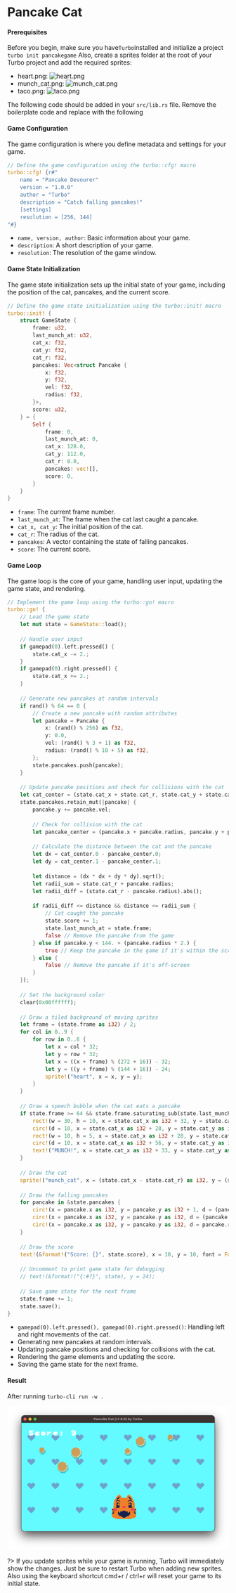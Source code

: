 # Pancake Cat

#### Prerequisites

Before you begin, make sure you have`Turbo`installed and initialize a project `turbo init pancakegame` Also, create a sprites folder at the root of your Turbo project and add the required sprites: 
- heart.png: ![heart.png](_sprites/heart.png)
- munch_cat.png: ![munch_cat.png](_sprites/munch_cat.png)
- taco.png: ![taco.png](_sprites/taco.png)

The following code should be added in your `src/lib.rs` file. Remove the boilerplate code and replace with the following
#### Game Configuration  

The game configuration is where you define metadata and settings for your game.
```rust
// Define the game configuration using the turbo::cfg! macro
turbo::cfg! {r#"
    name = "Pancake Devourer"
    version = "1.0.0"
    author = "Turbo"
    description = "Catch falling pancakes!"
    [settings]
    resolution = [256, 144]
"#} 

```
- `name, version, author`: Basic information about your game.
- `description`: A short description of your game.
- `resolution`: The resolution of the game window.

#### Game State Initialization

The game state initialization sets up the initial state of your game, including the position of the cat, pancakes, and the current score.
```rust
// Define the game state initialization using the turbo::init! macro
turbo::init! {
    struct GameState {
        frame: u32,
        last_munch_at: u32,
        cat_x: f32,
        cat_y: f32,
        cat_r: f32,
        pancakes: Vec<struct Pancake {
            x: f32,
            y: f32,
            vel: f32,
            radius: f32,
        }>,
        score: u32,
    } = {
        Self {
            frame: 0,
            last_munch_at: 0,
            cat_x: 128.0,
            cat_y: 112.0,
            cat_r: 8.0,
            pancakes: vec![],
            score: 0,
        }
    }
}
```
- `frame`: The current frame number.
- `last_munch_at`: The frame when the cat last caught a pancake.
- `cat_x, cat_y`: The initial position of the cat.
- `cat_r`: The radius of the cat.
- `pancakes`: A vector containing the state of falling pancakes.
- `score`: The current score.

#### Game Loop

The game loop is the core of your game, handling user input, updating the game state, and rendering.
```rust
// Implement the game loop using the turbo::go! macro
turbo::go! {
    // Load the game state
    let mut state = GameState::load();

    // Handle user input
    if gamepad(0).left.pressed() {
        state.cat_x -= 2.;
    }
    if gamepad(0).right.pressed() {
        state.cat_x += 2.;
    }

    // Generate new pancakes at random intervals
    if rand() % 64 == 0 {
        // Create a new pancake with random attributes
        let pancake = Pancake {
            x: (rand() % 256) as f32,
            y: 0.0,
            vel: (rand() % 3 + 1) as f32,
            radius: (rand() % 10 + 5) as f32,
        };
        state.pancakes.push(pancake);
    }

    // Update pancake positions and check for collisions with the cat
    let cat_center = (state.cat_x + state.cat_r, state.cat_y + state.cat_r);
    state.pancakes.retain_mut(|pancake| {
        pancake.y += pancake.vel;

        // Check for collision with the cat
        let pancake_center = (pancake.x + pancake.radius, pancake.y + pancake.radius);

        // Calculate the distance between the cat and the pancake
        let dx = cat_center.0 - pancake_center.0;
        let dy = cat_center.1 - pancake_center.1;

        let distance = (dx * dx + dy * dy).sqrt();
        let radii_sum = state.cat_r + pancake.radius;
        let radii_diff = (state.cat_r - pancake.radius).abs();

        if radii_diff <= distance && distance <= radii_sum {
            // Cat caught the pancake
            state.score += 1;
            state.last_munch_at = state.frame;
            false // Remove the pancake from the game
        } else if pancake.y < 144. + (pancake.radius * 2.) {
            true // Keep the pancake in the game if it's within the screen
        } else {
            false // Remove the pancake if it's off-screen
        }
    });

    // Set the background color
    clear(0x00ffffff);

    // Draw a tiled background of moving sprites
    let frame = (state.frame as i32) / 2;
    for col in 0..9 {
        for row in 0..6 {
            let x = col * 32;
            let y = row * 32;
            let x = ((x + frame) % (272 + 16)) - 32;
            let y = ((y + frame) % (144 + 16)) - 24;
            sprite!("heart", x = x, y = y);
        }
    }

    // Draw a speech bubble when the cat eats a pancake
    if state.frame >= 64 && state.frame.saturating_sub(state.last_munch_at) <= 60 {
        rect!(w = 30, h = 10, x = state.cat_x as i32 + 32, y = state.cat_y as i32);
        circ!(d = 10, x = state.cat_x as i32 + 28, y = state.cat_y as i32);
        rect!(w = 10, h = 5, x = state.cat_x as i32 + 28, y = state.cat_y as i32 + 5);
        circ!(d = 10, x = state.cat_x as i32 + 56, y = state.cat_y as i32);
        text!("MUNCH!", x = state.cat_x as i32 + 33, y = state.cat_y as i32 + 3, font = Font::S, color = 0x000000ff);
    }

    // Draw the cat
    sprite!("munch_cat", x = (state.cat_x - state.cat_r) as i32, y = (state.cat_y - 4.) as i32, fps = fps::FAST);

    // Draw the falling pancakes
    for pancake in &state.pancakes {
        circ!(x = pancake.x as i32, y = pancake.y as i32 + 1, d = (pancake.radius + 2.) as u32, fill = 0x000000aa); // Render the pancakes
        circ!(x = pancake.x as i32, y = pancake.y as i32, d = (pancake.radius + 1.) as u32, fill = 0xf4d29cff); // Render the pancakes
        circ!(x = pancake.x as i32, y = pancake.y as i32, d = pancake.radius as u32, fill = 0xdba463ff); // Render the pancakes
    }

    // Draw the score
    text!(&format!("Score: {}", state.score), x = 10, y = 10, font = Font::L, color = 0xffffffff); // Render the score

    // Uncomment to print game state for debugging
    // text!(&format!("{:#?}", state), y = 24);

    // Save game state for the next frame
    state.frame += 1;
    state.save();
}
```

- `gamepad(0).left.pressed(), gamepad(0).right.pressed()`: Handling left and right movements of the cat.
- Generating new pancakes at random intervals.
- Updating pancake positions and checking for collisions with the cat.
- Rendering the game elements and updating the score.
- Saving the game state for the next frame.

#### Result
 After running `turbo-cli run -w .`

![Turbo game window with the text "Hello, world!!!"](screenshot.png)

?>  If you update sprites while your game is running, Turbo will immediately show the changes. Just be sure to restart Turbo when adding new sprites. Also using the keyboard shortcut cmd+r / ctrl+r will reset your game to its initial state.


